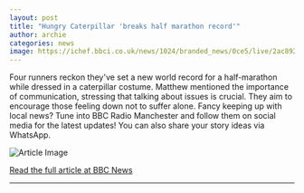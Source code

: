```yaml
---
layout: post
title: "Hungry Caterpillar 'breaks half marathon record'"
author: archie
categories: news
image: https://ichef.bbci.co.uk/news/1024/branded_news/0ce5/live/2ac89290-a83b-11f0-8df8-17b411cc599c.jpg
---
```

Four runners reckon they've set a new world record for a half-marathon while dressed in a caterpillar costume. Matthew mentioned the importance of communication, stressing that talking about issues is crucial. They aim to encourage those feeling down not to suffer alone. Fancy keeping up with local news? Tune into BBC Radio Manchester and follow them on social media for the latest updates! You can also share your story ideas via WhatsApp.

![Article Image](https://ichef.bbci.co.uk/news/1024/branded_news/0ce5/live/2ac89290-a83b-11f0-8df8-17b411cc599c.jpg)

[Read the full article at BBC News](https://www.bbc.com/news/articles/ckg1jy544edo?at_medium=RSS&at_campaign=rss)

---
